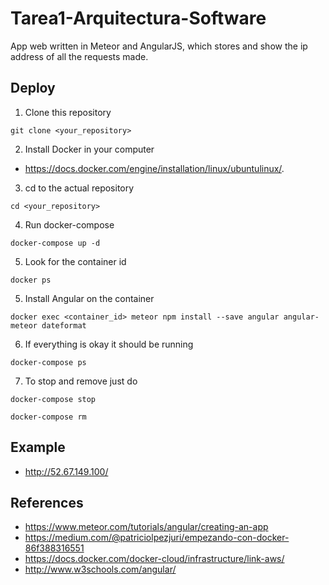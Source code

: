 # Tarea1-Arquitectura-Software

  App web written in Meteor and AngularJS, which stores and show the ip address of all the requests made.

## Deploy

1. Clone this repository
  ```
  git clone <your_repository>
  ```

2. Install Docker in your computer
  - https://docs.docker.com/engine/installation/linux/ubuntulinux/.


3. cd to the actual repository
  ```
  cd <your_repository>
  ```

4. Run docker-compose
  ```
  docker-compose up -d
  ```

5. Look for the container id
  ```
  docker ps
  ```

5. Install Angular on the container
  ```
  docker exec <container_id> meteor npm install --save angular angular-meteor dateformat
  ```

6. If everything is okay it should be running
  ```
  docker-compose ps
  ```

7. To stop and remove just do
  ```
  docker-compose stop
  ```
  ```
  docker-compose rm
  ```

## Example

- http://52.67.149.100/

## References
- https://www.meteor.com/tutorials/angular/creating-an-app
- https://medium.com/@patriciolpezjuri/empezando-con-docker-86f388316551
- https://docs.docker.com/docker-cloud/infrastructure/link-aws/
- http://www.w3schools.com/angular/
